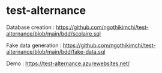 # test-alternance

Database creation : https://github.com/ngothikimchi/test-alternance/blob/main/bdd/scolaire.sql

Fake data generation : https://github.com/ngothikimchi/test-alternance/blob/main/bdd/fake-data.sql

Demo : https://test-alternance.azurewebsites.net/
